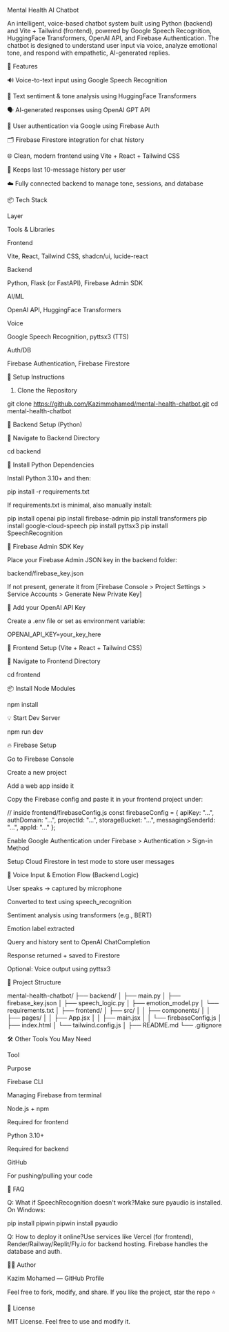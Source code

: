 Mental Health AI Chatbot

An intelligent, voice-based chatbot system built using Python (backend) and Vite + Tailwind (frontend), powered by Google Speech Recognition, HuggingFace Transformers, OpenAI API, and Firebase Authentication. The chatbot is designed to understand user input via voice, analyze emotional tone, and respond with empathetic, AI-generated replies.

🧠 Features

🔊 Voice-to-text input using Google Speech Recognition

🤖 Text sentiment & tone analysis using HuggingFace Transformers

🗣️ AI-generated responses using OpenAI GPT API

🔐 User authentication via Google using Firebase Auth

🗂️ Firebase Firestore integration for chat history

🌐 Clean, modern frontend using Vite + React + Tailwind CSS

📜 Keeps last 10-message history per user

☁️ Fully connected backend to manage tone, sessions, and database

📦 Tech Stack

Layer

Tools & Libraries

Frontend

Vite, React, Tailwind CSS, shadcn/ui, lucide-react

Backend

Python, Flask (or FastAPI), Firebase Admin SDK

AI/ML

OpenAI API, HuggingFace Transformers

Voice

Google Speech Recognition, pyttsx3 (TTS)

Auth/DB

Firebase Authentication, Firebase Firestore

🚀 Setup Instructions

1. Clone the Repository

git clone https://github.com/Kazimmohamed/mental-health-chatbot.git
cd mental-health-chatbot

🧩 Backend Setup (Python)

📁 Navigate to Backend Directory

cd backend

📜 Install Python Dependencies

Install Python 3.10+ and then:

pip install -r requirements.txt

If requirements.txt is minimal, also manually install:

pip install openai
pip install firebase-admin
pip install transformers
pip install google-cloud-speech
pip install pyttsx3
pip install SpeechRecognition

🔑 Firebase Admin SDK Key

Place your Firebase Admin JSON key in the backend folder:

backend/firebase_key.json

If not present, generate it from [Firebase Console > Project Settings > Service Accounts > Generate New Private Key]

🔐 Add your OpenAI API Key

Create a .env file or set as environment variable:

OPENAI_API_KEY=your_key_here

🎨 Frontend Setup (Vite + React + Tailwind CSS)

📁 Navigate to Frontend Directory

cd frontend

📦 Install Node Modules

npm install

💡 Start Dev Server

npm run dev

🔥 Firebase Setup

Go to Firebase Console

Create a new project

Add a web app inside it

Copy the Firebase config and paste it in your frontend project under:

// inside frontend/firebaseConfig.js
const firebaseConfig = {
  apiKey: "...",
  authDomain: "...",
  projectId: "...",
  storageBucket: "...",
  messagingSenderId: "...",
  appId: "..."
};

Enable Google Authentication under Firebase > Authentication > Sign-in Method

Setup Cloud Firestore in test mode to store user messages

💬 Voice Input & Emotion Flow (Backend Logic)

User speaks → captured by microphone

Converted to text using speech_recognition

Sentiment analysis using transformers (e.g., BERT)

Emotion label extracted

Query and history sent to OpenAI ChatCompletion

Response returned + saved to Firestore

Optional: Voice output using pyttsx3

📁 Project Structure

mental-health-chatbot/
├── backend/
│   ├── main.py
│   ├── firebase_key.json
│   ├── speech_logic.py
│   ├── emotion_model.py
│   └── requirements.txt
│
├── frontend/
│   ├── src/
│   │   ├── components/
│   │   ├── pages/
│   │   ├── App.jsx
│   │   ├── main.jsx
│   │   └── firebaseConfig.js
│   ├── index.html
│   └── tailwind.config.js
│
├── README.md
└── .gitignore

🛠️ Other Tools You May Need

Tool

Purpose

Firebase CLI

Managing Firebase from terminal

Node.js + npm

Required for frontend

Python 3.10+

Required for backend

GitHub

For pushing/pulling your code

🙋 FAQ

Q: What if SpeechRecognition doesn't work?Make sure pyaudio is installed. On Windows:

pip install pipwin
pipwin install pyaudio

Q: How to deploy it online?Use services like Vercel (for frontend), Render/Railway/Replit/Fly.io for backend hosting. Firebase handles the database and auth.

👨‍💻 Author

Kazim Mohamed — GitHub Profile

Feel free to fork, modify, and share. If you like the project, star the repo ⭐

📜 License

MIT License. Feel free to use and modify it.
